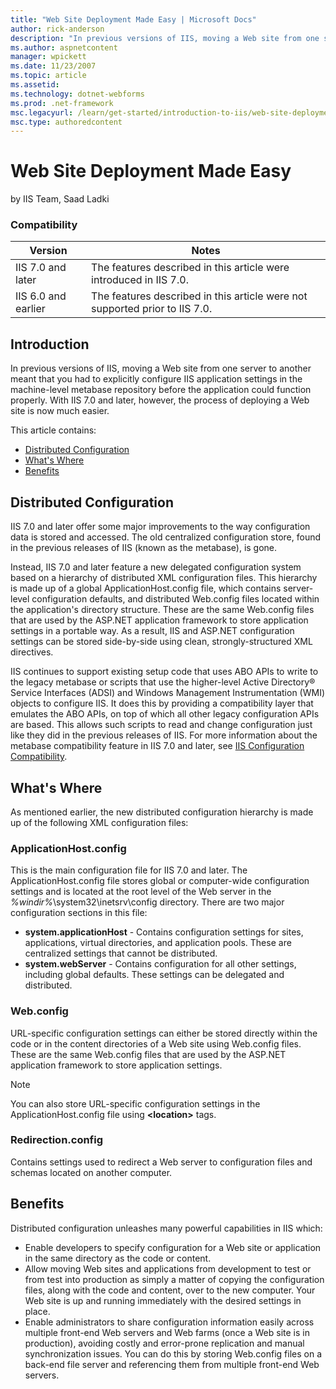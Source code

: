 ```yaml
---
title: "Web Site Deployment Made Easy | Microsoft Docs"
author: rick-anderson
description: "In previous versions of IIS, moving a Web site from one server to another meant that you had to explicitly configure IIS application settings in the machine-..."
ms.author: aspnetcontent
manager: wpickett
ms.date: 11/23/2007
ms.topic: article
ms.assetid: 
ms.technology: dotnet-webforms
ms.prod: .net-framework
msc.legacyurl: /learn/get-started/introduction-to-iis/web-site-deployment-made-easy
msc.type: authoredcontent
---
```

Web Site Deployment Made Easy
====================
by IIS Team, Saad Ladki

### Compatibility


| Version | Notes |
| --- | --- |
| IIS 7.0 and later | The features described in this article were introduced in IIS 7.0. |
| IIS 6.0 and earlier | The features described in this article were not supported prior to IIS 7.0. |


## Introduction

In previous versions of IIS, moving a Web site from one server to another meant that you had to explicitly configure IIS application settings in the machine-level metabase repository before the application could function properly. With IIS 7.0 and later, however, the process of deploying a Web site is now much easier.

This article contains:

- [Distributed Configuration](web-site-deployment-made-easy.md#Distributed)
- [What's Where](web-site-deployment-made-easy.md#Whats)
- [Benefits](web-site-deployment-made-easy.md#Benefits)

<a id="Distributed"></a>

## Distributed Configuration

IIS 7.0 and later offer some major improvements to the way configuration data is stored and accessed. The old centralized configuration store, found in the previous releases of IIS (known as the metabase), is gone.

Instead, IIS 7.0 and later feature a new delegated configuration system based on a hierarchy of distributed XML configuration files. This hierarchy is made up of a global ApplicationHost.config file, which contains server-level configuration defaults, and distributed Web.config files located within the application's directory structure. These are the same Web.config files that are used by the ASP.NET application framework to store application settings in a portable way. As a result, IIS and ASP.NET configuration settings can be stored side-by-side using clean, strongly-structured XML directives.

IIS continues to support existing setup code that uses ABO APIs to write to the legacy metabase or scripts that use the higher-level Active Directory® Service Interfaces (ADSI) and Windows Management Instrumentation (WMI) objects to configure IIS. It does this by providing a compatibility layer that emulates the ABO APIs, on top of which all other legacy configuration APIs are based. This allows such scripts to read and change configuration just like they did in the previous releases of IIS. For more information about the metabase compatibility feature in IIS 7.0 and later, see [IIS Configuration Compatibility](../../manage/managing-your-configuration-settings/how-to-use-metabase-compatibility-with-iis-7-and-above.md).

<a id="Whats"></a>

## What's Where

As mentioned earlier, the new distributed configuration hierarchy is made up of the following XML configuration files:

### ApplicationHost.config

This is the main configuration file for IIS 7.0 and later. The ApplicationHost.config file stores global or computer-wide configuration settings and is located at the root level of the Web server in the *%windir%*\system32\inetsrv\config directory. There are two major configuration sections in this file:

- **system.applicationHost** - Contains configuration settings for sites, applications, virtual directories, and application pools. These are centralized settings that cannot be distributed.
- **system.webServer** - Contains configuration for all other settings, including global defaults. These settings can be delegated and distributed.

### Web.config

URL-specific configuration settings can either be stored directly within the code or in the content directories of a Web site using Web.config files. These are the same Web.config files that are used by the ASP.NET application framework to store application settings.

> [!NOTE]
> You can also store URL-specific configuration settings in the ApplicationHost.config file using **&lt;location&gt;** tags.

### Redirection.config

Contains settings used to redirect a Web server to configuration files and schemas located on another computer.

<a id="Benefits"></a>

## Benefits

Distributed configuration unleashes many powerful capabilities in IIS which:

- Enable developers to specify configuration for a Web site or application in the same directory as the code or content.
- Allow moving Web sites and applications from development to test or from test into production as simply a matter of copying the configuration files, along with the code and content, over to the new computer. Your Web site is up and running immediately with the desired settings in place.
- Enable administrators to share configuration information easily across multiple front-end Web servers and Web farms (once a Web site is in production), avoiding costly and error-prone replication and manual synchronization issues. You can do this by storing Web.config files on a back-end file server and referencing them from multiple front-end Web servers.